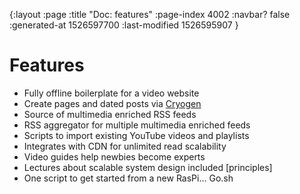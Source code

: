 {:layout :page
 :title "Doc: features"
 :page-index 4002
 :navbar? false
 :generated-at 1526597700
 :last-modified 1526595907
 }

# Features

* Fully offline boilerplate for a video website
* Create pages and dated posts via [Cryogen](https://cryogenweb.org)
* Source of multimedia enriched RSS feeds 
* RSS aggregator for multiple multimedia enriched feeds
* Scripts to import existing YouTube videos and playlists
* Integrates with CDN for unlimited read scalability
* Video guides help newbies become experts
* Lectures about scalable system design included [principles]
* One script to get started from a new RasPi... Go.sh
